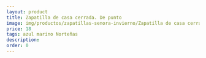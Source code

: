 ```yaml
---
layout: product
title: Zapatilla de casa cerrada. De punto
image: img/productos/zapatillas-senora-invierno/Zapatilla de casa cerrada. De punto=18=azul marino Norteñas.webp
price: 18
tags: azul marino Norteñas
description: 
order: 0
---
```

